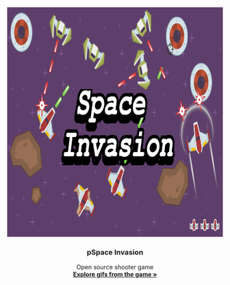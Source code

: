 <br />
<p align="center">
  <a href="https://github.com/keszinaj/Space-Invasion">
    <img src="logogit.png" alt="Logo" width="900" height="536">
  </a>

  <h3 align="center">pSpace Invasion</h3>

  <p align="center">
    Open source shooter game
    <br />
    <a href="#about-the-project"><strong>Explore gifs from the game »</strong></a>
    <br />
    <br />
  </p>
</p>
